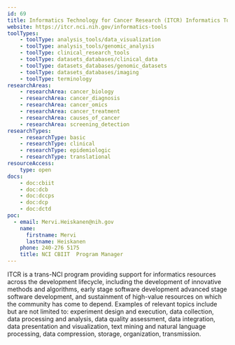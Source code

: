 ```yaml
---
id: 69
title: Informatics Technology for Cancer Research (ITCR) Informatics Tools
website: https://itcr.nci.nih.gov/informatics-tools
toolTypes:
    - toolType: analysis_tools/data_visualization
    - toolType: analysis_tools/genomic_analysis
    - toolType: clinical_research_tools
    - toolType: datasets_databases/clinical_data
    - toolType: datasets_databases/genomic_datasets
    - toolType: datasets_databases/imaging
    - toolType: terminology
researchAreas:
    - researchArea: cancer_biology
    - researchArea: cancer_diagnosis
    - researchArea: cancer_omics
    - researchArea: cancer_treatment
    - researchArea: causes_of_cancer
    - researchArea: screening_detection
researchTypes:
    - researchType: basic
    - researchType: clinical
    - researchType: epidemiologic
    - researchType: translational
resourceAccess:
    type: open
docs:
    - doc:cbiit
    - doc:dcb
    - doc:dccps
    - doc:dcp
    - doc:dctd
poc:
  - email: Mervi.Heiskanen@nih.gov
    name:
      firstname: Mervi
      lastname: Heiskanen
    phone: 240-276 5175
    title: NCI CBIIT  Program Manager
---
```

ITCR is a trans-NCI program providing support for informatics resources across the development lifecycle, including the development of innovative methods and algorithms, early stage software development advanced stage software development, and sustainment of high-value resources on which the community has come to depend. Examples of relevant topics include but are not limited to:  experiment design and execution, data collection, data processing and analysis,  data quality assessment, data integration, data presentation and visualization, text mining and natural language processing, data compression, storage, organization, transmission.
